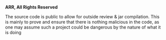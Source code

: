 **ARR, All Rights Reserved**

The source code is public to allow for outside review & jar compilation. This is mainly to prove and ensure that there is nothing malicious in the code, as one may assume such a project could be dangerous by the nature of what it is doing
